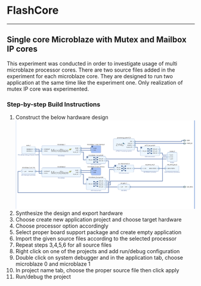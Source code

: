 # FlashCore

***

## Single core Microblaze with Mutex and Mailbox IP cores

This experiment was conducted in order to investigate usage of multi microblaze processor cores. There are two source files added in the experiment for each microblaze core. They are designed to run two application at the same time like the experiment one. Only realization of mutex IP core was experimented.

### Step-by-step Build Instructions

1. Construct the below hardware design
![Hardware Design for experiment one](./../Images/multicore_mutex.png)
2. Synthesize the design and export hardware
3. Choose create new application project and choose target hardware
4. Choose processor option accordingly
5. Select proper board support package and create empty application
6. Import the given source files according to the selected processor
7. Repeat steps 3,4,5,6 for all source files
8. Right click on one of the projects and add run/debug configuration
9. Double click on system debugger and in the application tab, choose microblaze 0 and microblaze 1
10. In project name tab, choose the proper source file then click apply
11. Run/debug the project 

